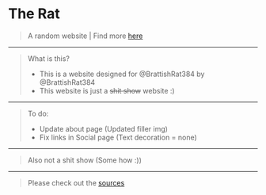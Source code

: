 #    The Rat

> A random website | Find more <a href="https://brattishrat384.xyz/" target="_blank">here</a>
---
> What is this?
> - This is a website designed for @BrattishRat384 by @BrattishRat384
> - This website is just a ~~shit show~~ website :) 
---
> To do:
> - Update about page (Updated filler img)
> - Fix links in Social page (Text decoration = none)
---
> Also not a shit show (Some how :))
---
> Please check out the <a href="https://brattishrat384.xyz/misc/sources.txt" target="_blank">sources</a>
